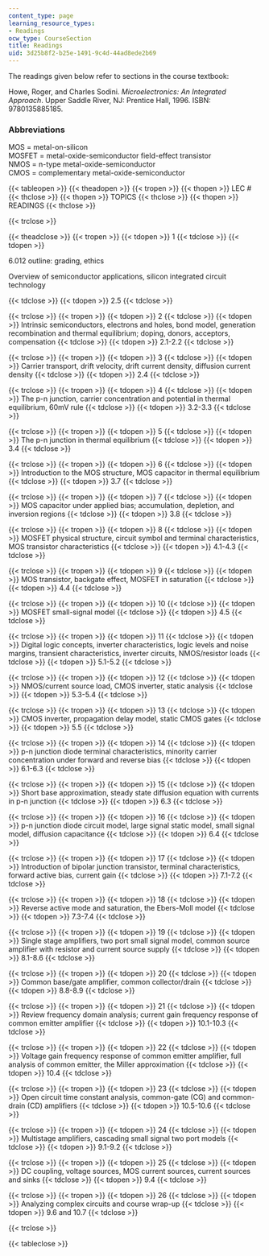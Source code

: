 ```yaml
---
content_type: page
learning_resource_types:
- Readings
ocw_type: CourseSection
title: Readings
uid: 3d25b8f2-b25e-1491-9c4d-44ad8ede2b69
---
```


The readings given below refer to sections in the course textbook:

Howe, Roger, and Charles Sodini. _Microelectronics: An Integrated Approach_. Upper Saddle River, NJ: Prentice Hall, 1996. ISBN: 9780135885185.

### Abbreviations

MOS = metal-on-silicon  
MOSFET = metal-oxide-semiconductor field-effect transistor  
NMOS = n-type metal-oxide-semiconductor  
CMOS = complementary metal-oxide-semiconductor

{{< tableopen >}}
{{< theadopen >}}
{{< tropen >}}
{{< thopen >}}
LEC #
{{< thclose >}}
{{< thopen >}}
TOPICS
{{< thclose >}}
{{< thopen >}}
READINGS
{{< thclose >}}

{{< trclose >}}

{{< theadclose >}}
{{< tropen >}}
{{< tdopen >}}
1
{{< tdclose >}}
{{< tdopen >}}


6.012 outline: grading, ethics

Overview of semiconductor applications, silicon integrated circuit technology


{{< tdclose >}}
{{< tdopen >}}
2.5
{{< tdclose >}}

{{< trclose >}}
{{< tropen >}}
{{< tdopen >}}
2
{{< tdclose >}}
{{< tdopen >}}
Intrinsic semiconductors, electrons and holes, bond model, generation recombination and thermal equilibrium; doping, donors, acceptors, compensation
{{< tdclose >}}
{{< tdopen >}}
2.1-2.2
{{< tdclose >}}

{{< trclose >}}
{{< tropen >}}
{{< tdopen >}}
3
{{< tdclose >}}
{{< tdopen >}}
Carrier transport, drift velocity, drift current density, diffusion current density
{{< tdclose >}}
{{< tdopen >}}
2.4
{{< tdclose >}}

{{< trclose >}}
{{< tropen >}}
{{< tdopen >}}
4
{{< tdclose >}}
{{< tdopen >}}
The p-n junction, carrier concentration and potential in thermal equilibrium, 60mV rule
{{< tdclose >}}
{{< tdopen >}}
3.2-3.3
{{< tdclose >}}

{{< trclose >}}
{{< tropen >}}
{{< tdopen >}}
5
{{< tdclose >}}
{{< tdopen >}}
The p-n junction in thermal equilibrium
{{< tdclose >}}
{{< tdopen >}}
3.4
{{< tdclose >}}

{{< trclose >}}
{{< tropen >}}
{{< tdopen >}}
6
{{< tdclose >}}
{{< tdopen >}}
Introduction to the MOS structure, MOS capacitor in thermal equilibrium
{{< tdclose >}}
{{< tdopen >}}
3.7
{{< tdclose >}}

{{< trclose >}}
{{< tropen >}}
{{< tdopen >}}
7
{{< tdclose >}}
{{< tdopen >}}
MOS capacitor under applied bias; accumulation, depletion, and inversion regions
{{< tdclose >}}
{{< tdopen >}}
3.8
{{< tdclose >}}

{{< trclose >}}
{{< tropen >}}
{{< tdopen >}}
8
{{< tdclose >}}
{{< tdopen >}}
MOSFET physical structure, circuit symbol and terminal characteristics, MOS transistor characteristics
{{< tdclose >}}
{{< tdopen >}}
4.1-4.3
{{< tdclose >}}

{{< trclose >}}
{{< tropen >}}
{{< tdopen >}}
9
{{< tdclose >}}
{{< tdopen >}}
MOS transistor, backgate effect, MOSFET in saturation
{{< tdclose >}}
{{< tdopen >}}
4.4
{{< tdclose >}}

{{< trclose >}}
{{< tropen >}}
{{< tdopen >}}
10
{{< tdclose >}}
{{< tdopen >}}
MOSFET small-signal model
{{< tdclose >}}
{{< tdopen >}}
4.5
{{< tdclose >}}

{{< trclose >}}
{{< tropen >}}
{{< tdopen >}}
11
{{< tdclose >}}
{{< tdopen >}}
Digital logic concepts, inverter characteristics, logic levels and noise margins, transient characteristics, inverter circuits, NMOS/resistor loads
{{< tdclose >}}
{{< tdopen >}}
5.1-5.2
{{< tdclose >}}

{{< trclose >}}
{{< tropen >}}
{{< tdopen >}}
12
{{< tdclose >}}
{{< tdopen >}}
NMOS/current source load, CMOS inverter, static analysis
{{< tdclose >}}
{{< tdopen >}}
5.3-5.4
{{< tdclose >}}

{{< trclose >}}
{{< tropen >}}
{{< tdopen >}}
13
{{< tdclose >}}
{{< tdopen >}}
CMOS inverter, propagation delay model, static CMOS gates
{{< tdclose >}}
{{< tdopen >}}
5.5
{{< tdclose >}}

{{< trclose >}}
{{< tropen >}}
{{< tdopen >}}
14
{{< tdclose >}}
{{< tdopen >}}
p-n junction diode terminal characteristics, minority carrier concentration under forward and reverse bias
{{< tdclose >}}
{{< tdopen >}}
6.1-6.3
{{< tdclose >}}

{{< trclose >}}
{{< tropen >}}
{{< tdopen >}}
15
{{< tdclose >}}
{{< tdopen >}}
Short base approximation, steady state diffusion equation with currents in p-n junction
{{< tdclose >}}
{{< tdopen >}}
6.3
{{< tdclose >}}

{{< trclose >}}
{{< tropen >}}
{{< tdopen >}}
16
{{< tdclose >}}
{{< tdopen >}}
p-n junction diode circuit model, large signal static model, small signal model, diffusion capacitance
{{< tdclose >}}
{{< tdopen >}}
6.4
{{< tdclose >}}

{{< trclose >}}
{{< tropen >}}
{{< tdopen >}}
17
{{< tdclose >}}
{{< tdopen >}}
Introduction of bipolar junction transistor, terminal characteristics, forward active bias, current gain
{{< tdclose >}}
{{< tdopen >}}
7.1-7.2
{{< tdclose >}}

{{< trclose >}}
{{< tropen >}}
{{< tdopen >}}
18
{{< tdclose >}}
{{< tdopen >}}
Reverse active mode and saturation, the Ebers-Moll model
{{< tdclose >}}
{{< tdopen >}}
7.3-7.4
{{< tdclose >}}

{{< trclose >}}
{{< tropen >}}
{{< tdopen >}}
19
{{< tdclose >}}
{{< tdopen >}}
Single stage amplifiers, two port small signal model, common source amplifier with resistor and current source supply
{{< tdclose >}}
{{< tdopen >}}
8.1-8.6
{{< tdclose >}}

{{< trclose >}}
{{< tropen >}}
{{< tdopen >}}
20
{{< tdclose >}}
{{< tdopen >}}
Common base/gate amplifier, common collector/drain
{{< tdclose >}}
{{< tdopen >}}
8.8-8.9
{{< tdclose >}}

{{< trclose >}}
{{< tropen >}}
{{< tdopen >}}
21
{{< tdclose >}}
{{< tdopen >}}
Review frequency domain analysis; current gain frequency response of common emitter amplifier
{{< tdclose >}}
{{< tdopen >}}
10.1-10.3
{{< tdclose >}}

{{< trclose >}}
{{< tropen >}}
{{< tdopen >}}
22
{{< tdclose >}}
{{< tdopen >}}
Voltage gain frequency response of common emitter amplifier, full analysis of common emitter, the Miller approximation
{{< tdclose >}}
{{< tdopen >}}
10.4
{{< tdclose >}}

{{< trclose >}}
{{< tropen >}}
{{< tdopen >}}
23
{{< tdclose >}}
{{< tdopen >}}
Open circuit time constant analysis, common-gate (CG) and common-drain (CD) amplifiers
{{< tdclose >}}
{{< tdopen >}}
10.5-10.6
{{< tdclose >}}

{{< trclose >}}
{{< tropen >}}
{{< tdopen >}}
24
{{< tdclose >}}
{{< tdopen >}}
Multistage amplifiers, cascading small signal two port models
{{< tdclose >}}
{{< tdopen >}}
9.1-9.2
{{< tdclose >}}

{{< trclose >}}
{{< tropen >}}
{{< tdopen >}}
25
{{< tdclose >}}
{{< tdopen >}}
DC coupling, voltage sources, MOS current sources, current sources and sinks
{{< tdclose >}}
{{< tdopen >}}
9.4
{{< tdclose >}}

{{< trclose >}}
{{< tropen >}}
{{< tdopen >}}
26
{{< tdclose >}}
{{< tdopen >}}
Analyzing complex circuits and course wrap-up
{{< tdclose >}}
{{< tdopen >}}
9.6 and 10.7
{{< tdclose >}}

{{< trclose >}}

{{< tableclose >}}